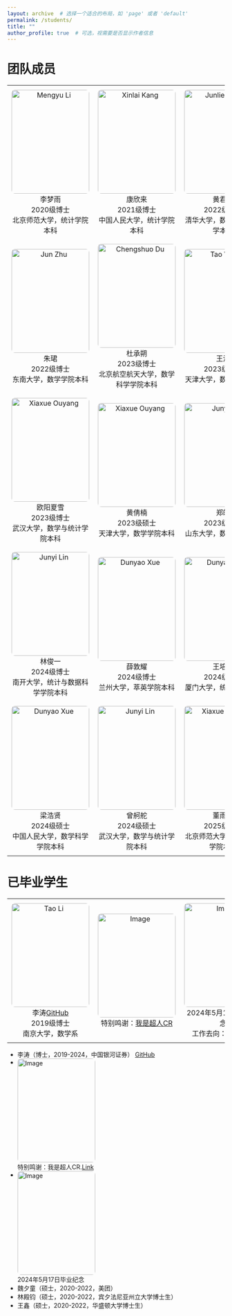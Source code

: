 ```yaml
---
layout: archive  # 选择一个适合的布局，如 'page' 或者 'default'
permalink: /students/
title: ""
author_profile: true  # 可选，视需要是否显示作者信息
---
```



团队成员
======

<!--
- 李梦雨（博士，2020-至今， [Google Scholar](https://scholar.google.com/citations?hl=zh-CN&user=hPWnWK0AAAAJ)， [GitHub](https://mengyu8042.github.io/)）
!-->

<style>
  table, tr, td {
    border: none !important;
  }
  img {
    width: 180px;
    height: 240px;
    object-fit: cover;
    border-radius: 8px;
  }
  td {
    text-align: center;
    padding: 10px;
  }
</style>


<table>
  <tr>
    <td>
      <img src="https://cheng-bdal.github.io//images/头像/李梦雨.jpg" alt="Mengyu Li"><br>
      李梦雨<br>
      2020级博士<br>
      北京师范大学，统计学院本科
    </td>
    <td>
      <img src="https://cheng-bdal.github.io//images/头像/康欣来.jpg" alt="Xinlai Kang"><br>
      康欣来<br>
      2021级博士<br>
      中国人民大学，统计学院本科
    </td>
    <td>
      <img src="https://cheng-bdal.github.io//images/头像/黄君烈.jpg" alt="Junlie Huang"><br>
      黄君烈<br>
      2022级博士<br>
      清华大学，数学与应用数学本科
    </td>
  </tr>
  <tr>
    <td>
      <img src="https://cheng-bdal.github.io//images/头像/朱珺.jpg" alt="Jun Zhu"><br>
      朱珺<br>
      2022级博士<br>
      东南大学，数学学院本科
    </td>
    <td>
      <img src="https://cheng-bdal.github.io//images/头像/杜承朔.jpg" alt="Chengshuo Du"><br>
      杜承朔<br>
      2023级博士<br>
      北京航空航天大学，数学科学学院本科
    </td>
    <td>
      <img src="https://cheng-bdal.github.io//images/头像/王涛.jpg" alt="Tao Wang"><br>
      王涛<br>
      2023级博士<br>
      天津大学，数学学院本科
    </td>
  </tr>
  <tr>
    <td>
      <img src="https://cheng-bdal.github.io//images/头像/欧阳夏雪.jpg" alt="Xiaxue Ouyang"><br>
      欧阳夏雪<br>
      2023级博士 <br>
      武汉大学，数学与统计学院本科
    </td>
    <td>
      <img src="https://cheng-bdal.github.io//images/头像/黄倩楠.jpg" alt="Xiaxue Ouyang"><br>
      黄倩楠<br>
      2023级硕士<br> 
      天津大学，数学学院本科
    </td>
    <td>
      <img src="https://cheng-bdal.github.io//images/头像/郑浩.jpg" alt="Junyi Lin"><br>
      郑皓<br>
      2023级硕士<br>
      山东大学，数学学院本科
    </td>
  </tr>
  <tr>
    <td>
      <img src="https://cheng-bdal.github.io//images/头像/林俊一.jpg" alt="Junyi Lin"><br>
      林俊一<br>
      2024级博士<br>
      南开大学，统计与数据科学学院本科
    </td>
    <td>
      <img src="https://cheng-bdal.github.io//images/头像/薛敦耀.jpg" alt="Dunyao Xue"><br>
      薛敦耀<br>
      2024级博士<br>
      兰州大学，萃英学院本科<br>
    </td>
    <td>
      <img src="https://cheng-bdal.github.io//images/头像/王沛泽.jpg" alt="Dunyao Xue"><br>
      王培泽<br>
      2024级博士<br>
      厦门大学，统计学院本科
    </td>
  </tr>
    <tr>
    <td>
      <img src="https://cheng-bdal.github.io//images/头像/梁浩贤.jpg" alt="Dunyao Xue"><br>
      梁浩贤<br>
      2024级硕士<br>
      中国人民大学，数学科学学院本科
    </td>
    <td>
      <img src="https://cheng-bdal.github.io//images/头像/曾贺舵.jpg" alt="Junyi Lin"><br>
      曾舸舵<br>
      2024级硕士<br>
      武汉大学，数学与统计学院本科
    </td>
    <td>
      <img src="https://cheng-bdal.github.io//images/头像/董雨铮.jpg" alt="Xiaxue Ouyang"><br>
      董雨铮<br>
      2025级博士<br>
      北京师范大学，数学科学学院本科
    </td>
  </tr>
</table>


已毕业学生
======
<style>
  table, tr, td {
    border: none !important;
  }
  img {
    width: 180px;
    height: 240px;
    object-fit: cover;
    border-radius: 8px;
    vertical-align: top; /* 确保图片顶部对齐 */
  }
  td {
    text-align: center;
    padding: 10px;
  }
</style>

<table>
  <tr>
    <td>
     <img src="https://cheng-bdal.github.io//images/李涛.jpg" alt="Tao Li"><br>
      李涛<a href="https://github.com/sherlockLitao">GitHub</a><br>
      2019级博士<br>
      南京大学，数学系    
    </td>
    <td>
    <img src="https://cheng-bdal.github.io//images/李涛毕业礼物.jpg" alt="Image"><br>
    特别鸣谢：<a href="https://space.bilibili.com/652096797?spm_id_from=333.337.0.0">我是超人CR</a><br>
    </td>
    <td>
    <img src="https://cheng-bdal.github.io//images/李涛毕业照.jpg" alt="Image"><br>
    2024年5月17日毕业纪念<br>
    工作去向：银河证券
    </td>
  </tr>
</table>

- 李涛（博士，2019-2024，中国银河证券） [GitHub](https://github.com/sherlockLitao)
-  <img src="https://cheng-bdal.github.io//images/李涛毕业礼物.jpg" alt="Image" width="400"><br>
特别鸣谢：我是超人CR.[Link](https://space.bilibili.com/652096797?spm_id_from=333.337.0.0)
-  <img src="https://cheng-bdal.github.io//images/李涛毕业照.jpg" alt="Image" width="400"><br>
2024年5月17日毕业纪念
- 魏夕童（硕士，2020-2022，美团）
- 林殿钧（硕士，2020-2022，宾夕法尼亚州立大学博士生）
- 王鑫（硕士，2020-2022，华盛顿大学博士生）
